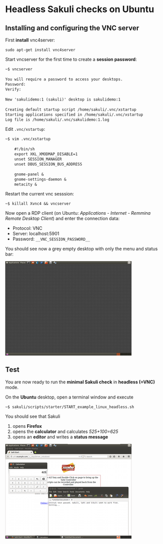 # Headless Sakuli checks on Ubuntu

## Installing and configuring the VNC server

First **install** vnc4server: 

    sudo apt-get install vnc4server
    
Start vncserver for the first time to create a **session password**: 

    ~$ vncserver

    You will require a password to access your desktops.
    Password:
    Verify:

    New 'sakulidemo:1 (sakuli)' desktop is sakulidemo:1

    Creating default startup script /home/sakuli/.vnc/xstartup
    Starting applications specified in /home/sakuli/.vnc/xstartup
    Log file is /home/sakuli/.vnc/sakulidemo:1.log

Edit `.vnc/xstartup`: 

    ~$ vim .vnc/xstartup  
    
        #!/bin/sh
        export XKL_XMODMAP_DISABLE=1
        unset SESSION_MANAGER
        unset DBUS_SESSION_BUS_ADDRESS

        gnome-panel &
        gnome-settings-daemon &
        metacity &

Restart the current vnc sesssion: 

    ~$ killall Xvnc4 && vncserver
    
Now open a RDP client (on Ubuntu: *Applications - Internet - Remmina Remote Desktop Client*) and enter the connection data: 

* Protocol: VNC
* Server: localhost:5901
* Password: `__VNC_SESSION_PASSWORD__`

You should see now a grey empty desktop with only the menu and status bar: 

![](pics/u_vnc_desktop.png)


## Test

You are now ready to run the **minimal Sakuli check** in **headless (=VNC)** mode.

On the **Ubuntu** desktop, open a terminal window and execute 

    ~$ sakuli/scripts/starter/START_example_linux_headless.sh
 
You should see that Sakuli

1.  opens **Firefox**
2.  opens the **calculator** and calculates *525+100=625* 
3.  opens an **editor** and writes a **status message**

![](pics/u_vnc_test.png)
